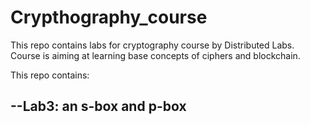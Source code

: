# Crypthography_course
This repo contains labs for cryptography course by Distributed Labs. Course is aiming at learning base concepts of ciphers and blockchain.

This repo contains:

--Lab3: an s-box and p-box
--
